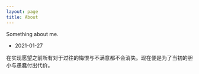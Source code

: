 ```yaml
---
layout: page
title: About
---
```


Something about me.
- 2021-01-27

在实现愿望之前所有对于过往的悔恨与不满意都不会消失。现在便是为了当初的胆小与愚蠢付出代价。